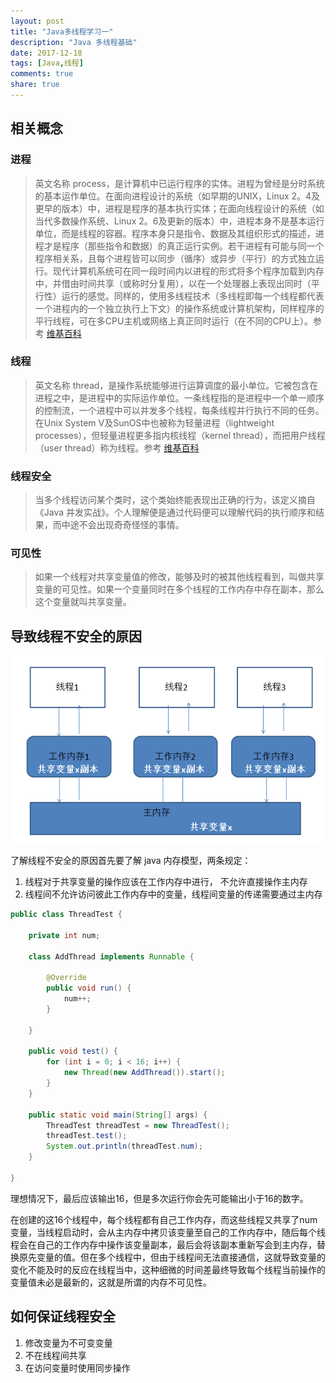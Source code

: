 ```yaml
---
layout: post
title: "Java多线程学习一"
description: "Java 多线程基础"
date: 2017-12-18
tags: [Java,线程]
comments: true
share: true
---
```

## 相关概念

### 进程

> 英文名称 process，是计算机中已运行程序的实体。进程为曾经是分时系统的基本运作单位。在面向进程设计的系统（如早期的UNIX，Linux 2。4及更早的版本）中，进程是程序的基本执行实体；在面向线程设计的系统（如当代多数操作系统、Linux 2。6及更新的版本）中，进程本身不是基本运行单位，而是线程的容器。程序本身只是指令、数据及其组织形式的描述，进程才是程序（那些指令和数据）的真正运行实例。若干进程有可能与同一个程序相关系，且每个进程皆可以同步（循序）或异步（平行）的方式独立运行。现代计算机系统可在同一段时间内以进程的形式将多个程序加载到内存中，并借由时间共享（或称时分复用），以在一个处理器上表现出同时（平行性）运行的感觉。同样的，使用多线程技术（多线程即每一个线程都代表一个进程内的一个独立执行上下文）的操作系统或计算机架构，同样程序的平行线程，可在多CPU主机或网络上真正同时运行（在不同的CPU上）。参考 [维基百科](https://zh.wikipedia.org/wiki/线程)

### 线程

> 英文名称 thread，是操作系统能够进行运算调度的最小单位。它被包含在进程之中，是进程中的实际运作单位。一条线程指的是进程中一个单一顺序的控制流，一个进程中可以并发多个线程，每条线程并行执行不同的任务。在Unix System V及SunOS中也被称为轻量进程（lightweight processes），但轻量进程更多指内核线程（kernel thread），而把用户线程（user thread）称为线程。参考 [维基百科](https://zh.wikipedia.org/wiki/线程)

### 线程安全

> 当多个线程访问某个类时，这个类始终能表现出正确的行为，该定义摘自 《Java 并发实战》。个人理解便是通过代码便可以理解代码的执行顺序和结果，而中途不会出现奇奇怪怪的事情。

###  可见性

> 如果一个线程对共享变量值的修改，能够及时的被其他线程看到，叫做共享变量的可见性。如果一个变量同时在多个线程的工作内存中存在副本，那么这个变量就叫共享变量。

## 导致线程不安全的原因

![jmm.png](/images/2017-12-18-jmm.png)

了解线程不安全的原因首先要了解 java 内存模型，两条规定：

1. 线程对于共享变量的操作应该在工作内存中进行， 不允许直接操作主内存
2. 线程间不允许访问彼此工作内存中的变量，线程间变量的传递需要通过主内存
	
```java
public class ThreadTest {

    private int num;

    class AddThread implements Runnable {

        @Override
        public void run() {
            num++;
        }

    }

    public void test() {
        for (int i = 0; i < 16; i++) {
            new Thread(new AddThread()).start();
        }
    }

    public static void main(String[] args) {
        ThreadTest threadTest = new ThreadTest();
        threadTest.test();
        System.out.println(threadTest.num);
    }

}
```

理想情况下，最后应该输出16，但是多次运行你会先可能输出小于16的数字。

在创建的这16个线程中，每个线程都有自己工作内存，而这些线程又共享了num变量，当线程启动时，会从主内存中拷贝该变量至自己的工作内存中，随后每个线程会在自己的工作内存中操作该变量副本，最后会将该副本重新写会到主内存，替换原先变量的值。但在多个线程中，但由于线程间无法直接通信，这就导致变量的变化不能及时的反应在线程当中，这种细微的时间差最终导致每个线程当前操作的变量值未必是最新的，这就是所谓的内存不可见性。

## 如何保证线程安全

1. 修改变量为不可变变量
2. 不在线程间共享
3. 在访问变量时使用同步操作
